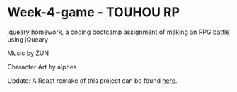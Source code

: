 # Week-4-game - TOUHOU RP
jqueary homework, a coding bootcamp assignment of making an RPG battle using jQueary

Music by ZUN

Character Art by alphes

Update: A React remake of this project can be found [here](https://github.com/nikea1/react-rpg).

